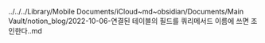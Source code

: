 ../../../Library/Mobile Documents/iCloud~md~obsidian/Documents/Main Vault/notion_blog/2022-10-06-연결된 테이블의 필드를 쿼리메서드 이름에 쓰면 조인한다..md